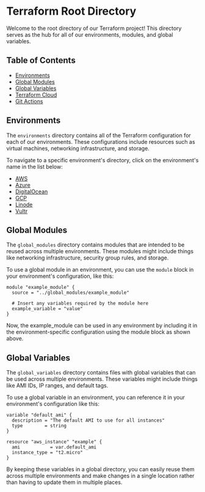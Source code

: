 # Terraform Root Directory

Welcome to the root directory of our Terraform project! This directory serves as the hub for all of our environments, modules, and global variables.

## Table of Contents

* [Environments](#environments)
* [Global Modules](#global-modules)
* [Global Variables](#global-variables)
* [Terraform Cloud](#terraform-cloud)
* [Git Actions](#git-actions)

## Environments

The `environments` directory contains all of the Terraform configuration for each of our environments. These configurations include resources such as virtual machines, networking infrastructure, and storage.

To navigate to a specific environment's directory, click on the environment's name in the list below:

* [AWS](environments/aws/README.md)
* [Azure](environments/azure/README.md)
* [DigitalOcean](environments/digitalocean/README.md)
* [GCP](environments/gcp/README.md)
* [Linode](environments/linode/README.md)
* [Vultr](environments/vultr/README.md)

## Global Modules

The `global_modules` directory contains modules that are intended to be reused across multiple environments. These modules might include things like networking infrastructure, security group rules, and storage.

To use a global module in an environment, you can use the `module` block in your environment's configuration, like this:

```t
module "example_module" {
  source = "../global_modules/example_module"

  # Insert any variables required by the module here
  example_variable = "value"
}
```

Now, the example_module can be used in any environment by including it in the environment-specific configuration using the module block as shown above.

## Global Variables

The `global_variables` directory contains files with global variables that can be used across multiple environments. These variables might include things like AMI IDs, IP ranges, and default tags.

To use a global variable in an environment, you can reference it in your environment's configuration like this:

```t
variable "default_ami" {
  description = "The default AMI to use for all instances"
  type        = string
}

resource "aws_instance" "example" {
  ami           = var.default_ami
  instance_type = "t2.micro"
}
```

By keeping these variables in a global directory, you can easily reuse them across multiple environments and make changes in a single location rather than having to update them in multiple places.